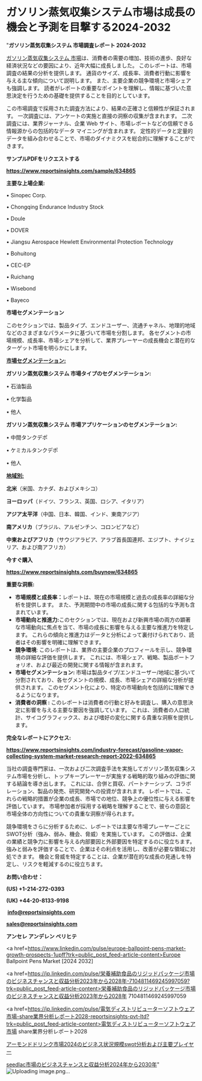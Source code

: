 # ガソリン蒸気収集システム市場は成長の機会と予測を目撃する2024-2032

"<strong>ガソリン蒸気収集システム 市場調査レポート 2024-2032</strong>

<a href=https://www.reportsinsights.com/sample/634865>ガソリン蒸気収集システム 市場</a>は、消費者の需要の増加、技術の進歩、良好な経済状況などの要因により、近年大幅に成長しました。 このレポートは、市場調査の結果の分析を提供します。 通貨のサイズ、成長率、消費者行動に影響を与える主な傾向について説明します。 また、主要企業の競争環境と市場シェアも強調します。 読者がレポートの重要なポイントを理解し、情報に基づいた意思決定を行うための基礎を提供することを目的としています。

この市場調査で採用された調査方法により、結果の正確さと信頼性が保証されます。 一次調査には、アンケートの実施と直接の洞察の収集が含まれます。 二次調査には、業界ジャーナル、企業 Web サイト、市場レポートなどの信頼できる情報源からの包括的なデータ マイニングが含まれます。 定性的データと定量的データを組み合わせることで、市場のダイナミクスを総合的に理解することができます。

<strong><b>サンプルPDFをリクエストする</b></strong>

<a href=https://www.reportsinsights.com/sample/634865><strong><u>https://www.reportsinsights.com/sample/634865</u></strong></a>

<strong>主要な上場企業:</strong>

• Sinopec Corp. 

• Chongqing Endurance Industry Stock 

• Doule 

• DOVER 

• Jiangsu Aerospace Hewlett Environmental Protection Technology 

• Bohuitong 

• CEC-EP 

• Ruichang 

• Wisebond 

• Bayeco

<strong>市場セグメンテーション</strong>

このセクションでは、製品タイプ、エンドユーザー、流通チャネル、地理的地域などのさまざまなパラメータに基づいて市場を分割します。 各セグメントの市場規模、成長率、市場シェアを分析して、業界プレーヤーの成長機会と潜在的なターゲット市場を明らかにします。

<strong><u>市場セグメンテーション</u></strong><strong><u>:</u></strong>

<strong>ガソリン蒸気収集システム 市場タイプのセグメンテーション:</strong>

• 石油製品

• 化学製品

• 他人

<strong>ガソリン蒸気収集システム 市場アプリケーションのセグメンテーション:</strong>

• 中間タンクデポ

• ケミカルタンクデポ

• 他人

<strong><u>地域別</u></strong><strong><u>:</u></strong>

<strong>北米</strong>（米国、カナダ、およびメキシコ）

<strong>ヨーロッパ</strong>（ドイツ、フランス、英国、ロシア、イタリア）

<strong>アジア太平洋</strong>（中国、日本、韓国、インド、東南アジア）

<strong>南アメリカ</strong>（ブラジル、アルゼンチン、コロンビアなど）

<strong>中東およびアフリカ</strong>（サウジアラビア、アラブ首長国連邦、エジプト、ナイジェリア、および南アフリカ）

<strong>今すぐ購入</strong>

<a href=https://www.reportsinsights.com/buynow/634865><strong><u>https://www.reportsinsights.com/buynow/634865</u></strong></a>

<strong>重要な洞察:</strong>
<ul>
  <li><strong>市場規模と成長率：</strong>レポートは、現在の市場規模と過去の成長率の詳細な分析を提供します。 また、予測期間中の市場の成長に関する包括的な予測も含まれています。</li>
  <li><strong>市場動向と推進力:</strong>このセクションでは、現在および新興市場の両方の顕著な市場動向に焦点を当て、市場の成長に影響を与える主要な推進力を特定します。 これらの傾向と推進力はデータと分析によって裏付けられており、読者はその影響を明確に理解できます。</li>
  <li><strong>競争環境</strong>: このレポートは、業界の主要企業のプロフィールを示し、競争環境の詳細な評価を提供します。 これには、市場シェア、戦略、製品ポートフォリオ、および最近の開発に関する情報が含まれます。</li>
  <li><strong>市場セグメンテーション: </strong>市場は製品タイプ/エンドユーザー/地域に基づいて分割されており、各セグメントの規模、成長、市場シェアの詳細な分析が提供されます。 このセグメント化により、特定の市場動向を包括的に理解できるようになります。</li>
  <li><strong>消費者の洞察 : </strong>このレポートは消費者の行動と好みを調査し、購入の意思決定に影響を与える主要な要因を強調しています。 これは、消費者の人口統計、サイコグラフィックス、および嗜好の変化に関する貴重な洞察を提供します。</li>
</ul>
<strong>完全なレポートにアクセス:</strong>

<a href=https://www.reportsinsights.com/industry-forecast/gasoline-vapor-collecting-system-market-research-report-2022-634865><strong><u><b>https://www.reportsinsights.com/industry-forecast/gasoline-vapor-collecting-system-market-research-report-2022-634865</b></u></strong></a>

当社の調査専門家は、一次および二次調査手法を実施してガソリン蒸気収集システム市場を分析し、トップキープレーヤーが実施する戦略的取り組みの評価に関する結論を導き出します。 これには、合併と買収、パートナーシップ、コラボレーション、製品の発売、研究開発への投資が含まれます。 レポートでは、これらの戦略的措置が企業の成長、市場での地位、競争上の優位性に与える影響を評価しています。 市場参加者が採用する戦略を理解することで、彼らの意図と市場全体の方向性についての貴重な洞察が得られます。

競争環境をさらに分析するために、レポートでは主要な市場プレーヤーごとにSWOT分析（強み、弱み、機会、脅威）を実施しています。 この評価は、企業の業績と競争力に影響を与える内部要因と外部要因を特定するのに役立ちます。 強みと弱みを評価することで、企業はその利点を活用し、改善が必要な領域に対処できます。 機会と脅威を特定することは、企業が潜在的な成長の見通しを特定し、リスクを軽減するのに役立ちます。

<strong>お問い合わせ：</strong>

<strong>(US) +1-214-272-0393</strong>

<strong>(UK) +44-20-8133-9198</strong>

<strong> </strong><a href=info@reportsinsights.com><strong><u>info@reportsinsights.com</u></strong></a>

<a href=sales@reportsinsights.com><strong><u>sales@reportsinsights.com</u></strong></a>

<strong>アンセレ アンデレン ベリヒテ</strong>

<a href=https://www.linkedin.com/pulse/europe-ballpoint-pens-market-growth-prospects-1upff?trk=public_post_feed-article-content>Europe Ballpoint Pens Market [2024 2032]</a>

<a href=https://jp.linkedin.com/pulse/栄養補助食品のリジッドパッケージ市場のビジネスチャンスと収益分析2023年から2028年-7104811469245997059?trk=public_post_feed-article-content>栄養補助食品のリジッドパッケージ市場のビジネスチャンスと収益分析2023年から2028年 7104811469245997059</a>

<a href=https://jp.linkedin.com/pulse/電気ディストリビューターソフトウェア市場-share業界分析レポート2028-reportsinsights-pvt-ltd?trk=public_post_feed-article-content>電気ディストリビューターソフトウェア市場 share業界分析レポート2028</a>

<a href=https://www.linkedin.com/pulse/アーモンドドリンク市場2024のビジネス状況規模swot分析および主要プレイヤー-healthscope-news-245/>アーモンドドリンク市場2024のビジネス状況規模swot分析および主要プレイヤー</a>

<a href=https://www.linkedin.com/pulse/seedlac市場のビジネスチャンスと収益分析2024年から2030年-tribunal-analytics-360-g59ke/>seedlac市場のビジネスチャンスと収益分析2024年から2030年</a>"
![Uploading image.png…]()
